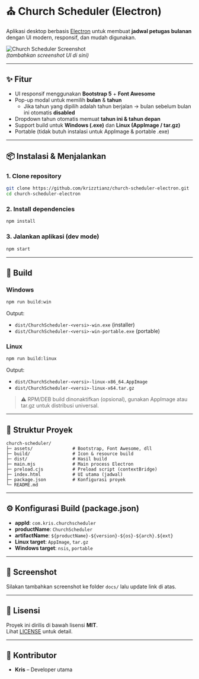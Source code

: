 # ⛪ Church Scheduler (Electron)

Aplikasi desktop berbasis [Electron](https://www.electronjs.org/) untuk membuat **jadwal petugas bulanan** dengan UI modern, responsif, dan mudah digunakan.

![Church Scheduler Screenshot](./docs/screenshot.png)  
*(tambahkan screenshot UI di sini)*

---

## ✨ Fitur
- UI responsif menggunakan **Bootstrap 5** + **Font Awesome**
- Pop-up modal untuk memilih **bulan** & **tahun**
  - Jika tahun yang dipilih adalah tahun berjalan → bulan sebelum bulan ini otomatis **disabled**
- Dropdown tahun otomatis memuat **tahun ini & tahun depan**
- Support build untuk **Windows (.exe)** dan **Linux (AppImage / tar.gz)**
- Portable (tidak butuh instalasi untuk AppImage & portable .exe)

---

## 📦 Instalasi & Menjalankan

### 1. Clone repository
```bash
git clone https://github.com/krizztianz/church-scheduler-electron.git
cd church-scheduler-electron
```

### 2. Install dependencies
```bash
npm install
```

### 3. Jalankan aplikasi (dev mode)
```bash
npm start
```

---

## 🔨 Build

### Windows
```bash
npm run build:win
```
Output:  
- `dist/ChurchScheduler-<versi>-win.exe` (installer)  
- `dist/ChurchScheduler-<versi>-win-portable.exe` (portable)

### Linux
```bash
npm run build:linux
```
Output:  
- `dist/ChurchScheduler-<versi>-linux-x86_64.AppImage`  
- `dist/ChurchScheduler-<versi>-linux-x64.tar.gz`

> ⚠️ RPM/DEB build dinonaktifkan (opsional), gunakan AppImage atau tar.gz untuk distribusi universal.

---

## 📂 Struktur Proyek
```
church-scheduler/
├─ assets/               # Bootstrap, Font Awesome, dll
├─ build/                # Icon & resource build
├─ dist/                 # Hasil build
├─ main.mjs              # Main process Electron
├─ preload.cjs           # Preload script (contextBridge)
├─ index.html            # UI utama (jadwal)
├─ package.json          # Konfigurasi proyek
└─ README.md
```

---

## ⚙️ Konfigurasi Build (package.json)

- **appId**: `com.kris.churchscheduler`  
- **productName**: `ChurchScheduler`  
- **artifactName**: `${productName}-${version}-${os}-${arch}.${ext}`  
- **Linux target**: `AppImage`, `tar.gz`  
- **Windows target**: `nsis`, `portable`  

---

## 📸 Screenshot
Silakan tambahkan screenshot ke folder `docs/` lalu update link di atas.

---

## 📝 Lisensi
Proyek ini dirilis di bawah lisensi **MIT**.  
Lihat [LICENSE](./LICENSE) untuk detail.

---

## 🙏 Kontributor
- **Kris** – Developer utama
